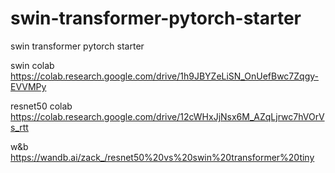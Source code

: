 # swin-transformer-pytorch-starter
swin transformer pytorch starter

swin colab https://colab.research.google.com/drive/1h9JBYZeLiSN_OnUefBwc7Zqgy-EVVMPy

resnet50 colab https://colab.research.google.com/drive/12cWHxJjNsx6M_AZqLjrwc7hVOrVs_rtt

w&b https://wandb.ai/zack_/resnet50%20vs%20swin%20transformer%20tiny
